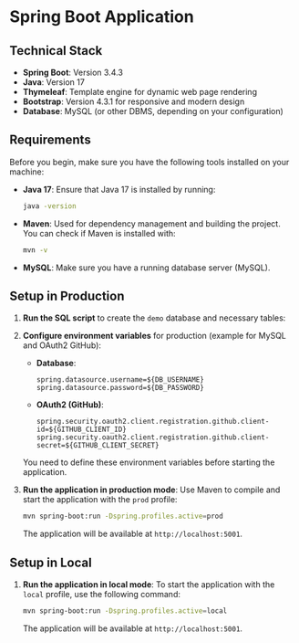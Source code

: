 # Spring Boot Application

## Technical Stack

- **Spring Boot**: Version 3.4.3
- **Java**: Version 17
- **Thymeleaf**: Template engine for dynamic web page rendering
- **Bootstrap**: Version 4.3.1 for responsive and modern design
- **Database**: MySQL (or other DBMS, depending on your configuration)

## Requirements

Before you begin, make sure you have the following tools installed on your machine:

- **Java 17**: Ensure that Java 17 is installed by running:
    ```bash
    java -version
    ```
- **Maven**: Used for dependency management and building the project.
    You can check if Maven is installed with:
    ```bash
    mvn -v
    ```
- **MySQL**: Make sure you have a running database server (MySQL).

## Setup in Production

1. **Run the SQL script** to create the `demo` database and necessary tables:

2. **Configure environment variables** for production (example for MySQL and OAuth2 GitHub):
    - **Database**:
      ```properties
      spring.datasource.username=${DB_USERNAME}
      spring.datasource.password=${DB_PASSWORD}
      ```
    - **OAuth2 (GitHub)**:
      ```properties
      spring.security.oauth2.client.registration.github.client-id=${GITHUB_CLIENT_ID}
      spring.security.oauth2.client.registration.github.client-secret=${GITHUB_CLIENT_SECRET}
      ```

    You need to define these environment variables before starting the application.

3. **Run the application in production mode**:
    Use Maven to compile and start the application with the `prod` profile:
    ```bash
    mvn spring-boot:run -Dspring.profiles.active=prod
    ```
    The application will be available at `http://localhost:5001`.

## Setup in Local

1. **Run the application in local mode**:
    To start the application with the `local` profile, use the following command:
    ```bash
    mvn spring-boot:run -Dspring.profiles.active=local
    ```
    The application will be available at `http://localhost:5001`.
